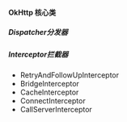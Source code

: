 #### OkHttp 核心类

##### Dispatcher分发器


##### Interceptor拦截器
 * RetryAndFollowUpInterceptor
 * BridgeInterceptor
 * CacheInterceptor
 * ConnectInterceptor
 * CallServerInterceptor




